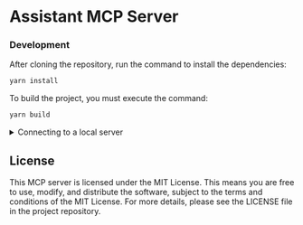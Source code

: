 # Assistant MCP Server

### Development

After cloning the repository, run the command to install the dependencies:

```bash
yarn install
```

To build the project, you must execute the command:

```bash
yarn build
```

<details>
  <summary>Connecting to a local server</summary>  


```json
{
  "mcpServers": {
    "mcp-assistant-local": {
      "command": "npx",
      "args": [
        "tsx",
        "/path/to/folder/mcp-assistant/src/index.ts"
      ],
      "env": {}
    }
  }
}
```

> We recommend specifying the *-local suffix if you are also using the npm package @nodlab/mcp-assistant
</details>

## License

This MCP server is licensed under the MIT License. This means you are free to use, modify, and distribute the software, subject to the terms and conditions of the MIT License. For more details, please see the LICENSE file in the project repository.
